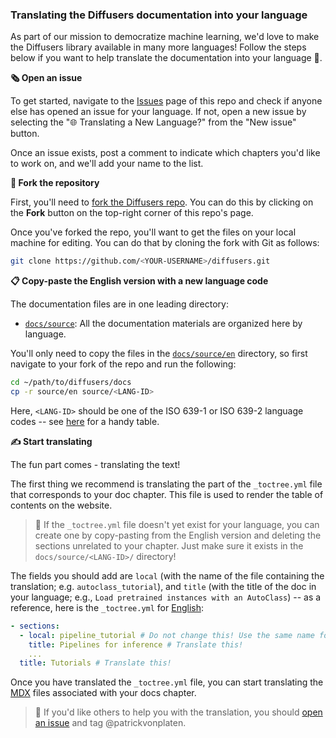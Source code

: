 <!--Copyright 2023 The HuggingFace Team. All rights reserved.

Licensed under the Apache License, Version 2.0 (the "License"); you may not use this file except in compliance with
the License. You may obtain a copy of the License at

http://www.apache.org/licenses/LICENSE-2.0

Unless required by applicable law or agreed to in writing, software distributed under the License is distributed on
an "AS IS" BASIS, WITHOUT WARRANTIES OR CONDITIONS OF ANY KIND, either express or implied. See the License for the
specific language governing permissions and limitations under the License.
-->

### Translating the Diffusers documentation into your language

As part of our mission to democratize machine learning, we'd love to make the Diffusers library available in many more languages! Follow the steps below if you want to help translate the documentation into your language 🙏.

**🗞️ Open an issue**

To get started, navigate to the [Issues](https://github.com/huggingface/diffusers/issues) page of this repo and check if anyone else has opened an issue for your language. If not, open a new issue by selecting the "🌐 Translating a New Language?" from the "New issue" button.

Once an issue exists, post a comment to indicate which chapters you'd like to work on, and we'll add your name to the list.


**🍴 Fork the repository**

First, you'll need to [fork the Diffusers repo](https://docs.github.com/en/get-started/quickstart/fork-a-repo). You can do this by clicking on the **Fork** button on the top-right corner of this repo's page.

Once you've forked the repo, you'll want to get the files on your local machine for editing. You can do that by cloning the fork with Git as follows:

```bash
git clone https://github.com/<YOUR-USERNAME>/diffusers.git
```

**📋 Copy-paste the English version with a new language code**

The documentation files are in one leading directory:

- [`docs/source`](https://github.com/huggingface/diffusers/tree/main/docs/source): All the documentation materials are organized here by language.

You'll only need to copy the files in the [`docs/source/en`](https://github.com/huggingface/diffusers/tree/main/docs/source/en) directory, so first navigate to your fork of the repo and run the following:

```bash
cd ~/path/to/diffusers/docs
cp -r source/en source/<LANG-ID>
```

Here, `<LANG-ID>` should be one of the ISO 639-1 or ISO 639-2 language codes -- see [here](https://www.loc.gov/standards/iso639-2/php/code_list.php) for a handy table.

**✍️ Start translating**

The fun part comes - translating the text!

The first thing we recommend is translating the part of the `_toctree.yml` file that corresponds to your doc chapter. This file is used to render the table of contents on the website. 

> 🙋 If the `_toctree.yml` file doesn't yet exist for your language, you can create one by copy-pasting from the English version and deleting the sections unrelated to your chapter. Just make sure it exists in the `docs/source/<LANG-ID>/` directory!

The fields you should add are `local` (with the name of the file containing the translation; e.g. `autoclass_tutorial`), and `title` (with the title of the doc in your language; e.g., `Load pretrained instances with an AutoClass`) -- as a reference, here is the `_toctree.yml` for [English](https://github.com/huggingface/diffusers/blob/main/docs/source/en/_toctree.yml):

```yaml
- sections:
  - local: pipeline_tutorial # Do not change this! Use the same name for your .md file
    title: Pipelines for inference # Translate this!
    ...
  title: Tutorials # Translate this!
```

Once you have translated the `_toctree.yml` file, you can start translating the [MDX](https://mdxjs.com/) files associated with your docs chapter.

> 🙋 If you'd like others to help you with the translation, you should [open an issue](https://github.com/huggingface/diffusers/issues) and tag @patrickvonplaten.
